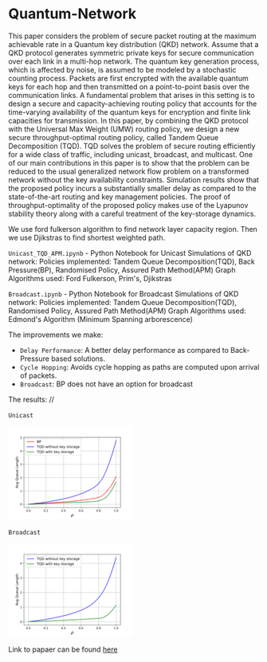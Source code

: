 # Quantum-Network

This paper considers the problem of secure packet routing at the maximum achievable rate in a Quantum key distribution (QKD) network. Assume that a QKD protocol generates symmetric private keys for secure communication over each link in a multi-hop network. The quantum key generation process, which is affected by noise, is assumed to be modeled by a stochastic counting process. Packets are first encrypted with the available quantum keys for each hop and then transmitted on a point-to-point basis over the communication links. A fundamental problem that arises in this setting is to design a secure and capacity-achieving routing policy that accounts for the time-varying availability of the quantum keys for encryption and finite link capacities for transmission. In this paper, by combining the QKD protocol with the Universal Max Weight (UMW) routing policy, we design a new secure throughput-optimal routing policy, called Tandem Queue Decomposition (TQD). TQD solves the problem of secure routing efficiently for a wide class of traffic, including unicast, broadcast, and multicast. One of our main contributions in this paper is to show that the problem can be reduced to the usual generalized network flow problem on a transformed network without the key availability constraints. Simulation results show that the proposed policy incurs a substantially smaller delay as compared to the state-of-the-art routing and key management policies. The proof of throughput-optimality of the proposed policy makes use of the Lyapunov stability theory along with a careful treatment of the key-storage dynamics.

We use ford fulkerson algorithm to find network layer capacity region. Then we use Djikstras to find shortest weighted path.

`Unicast_TQD_APM.ipynb` - Python Notebook for Unicast Simulations of QKD network: 
Policies implemented: Tandem Queue Decomposition(TQD), Back Pressure(BP), Randomised Policy, Assured Path Method(APM)
Graph Algorithms used: Ford Fulkerson, Prim's, Djikstras

`Broadcast.ipynb` - Python Notebook for Broadcast Simulations of QKD network: 
Policies implemented: Tandem Queue Decomposition(TQD), Randomised Policy, Assured Path Method(APM)
Graph Algorithms used: Edmond's Algorithm (Minimum Spanning arborescence)

The improvements we make:
- `Delay Performance`: A better delay performance as compared to Back-Pressure based solutions.
- `Cycle Hopping`: Avoids cycle hopping as paths are computed upon arrival of packets.
- `Broadcast`: BP does not have an option for broadcast

The results: //

`Unicast`

<img src="https://github.com/VishnuBeji/Quantum-Network/blob/master/images/fireee.png" width="250px"/>

`Broadcast` 

<img src="https://github.com/VishnuBeji/Quantum-Network/blob/master/images/broadcastSim.png" width="250px"/>

Link to papaer can be found [here](https://ieeexplore.ieee.org/abstract/document/9668578)
